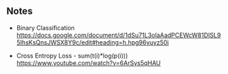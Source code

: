 ## Notes

- Binary Classification
https://docs.google.com/document/d/1dSu71L3olaAadPCEWcW81DISL95IhsKsQnsJWSX8Y9c/edit#heading=h.hpg96yuyz50i

- Cross Entropy Loss - sum(t(i)*log(p(i)))
https://www.youtube.com/watch?v=6ArSys5qHAU
